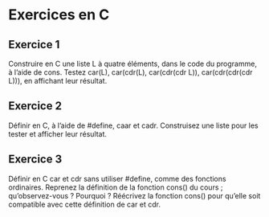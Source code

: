 # Exercices en C

## Exercice 1
Construire en C une liste L à quatre éléments, dans le code du programme, à l’aide de cons. Testez car(L), car(cdr(L), car(cdr(cdr L)), car(cdr(cdr(cdr L))), en affichant leur résultat.

## Exercice 2
Définir en C, à l’aide de #define, caar et cadr. Construisez une liste pour les tester et afficher leur résultat.

## Exercice 3
Définir en C car et cdr sans utiliser #define, comme des fonctions ordinaires. Reprenez la définition de la fonction cons() du cours ; qu’observez-vous ? Pourquoi ? Réécrivez la fonction cons() pour qu’elle soit compatible avec cette définition de car et cdr.

